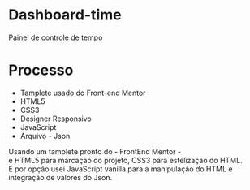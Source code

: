 # Dashboard-time
Painel de controle de tempo


# Processo

<ul>
  <li>Tamplete usado do Front-end Mentor</li>
  <li>HTML5</li>
  <li>CSS3</li>
  <li>Designer Responsivo</li>
  <li>JavaScript</li>
  <li>Arquivo - Json</li>
</ul>

 Usando um tamplete pronto do - FrontEnd Mentor - <br/>
e HTML5 para marcação do projeto, CSS3 para estelização do HTML.<br/>
E por opção usei JavaScript vanilla para a manipulação do HTML e integração de valores do Json.

